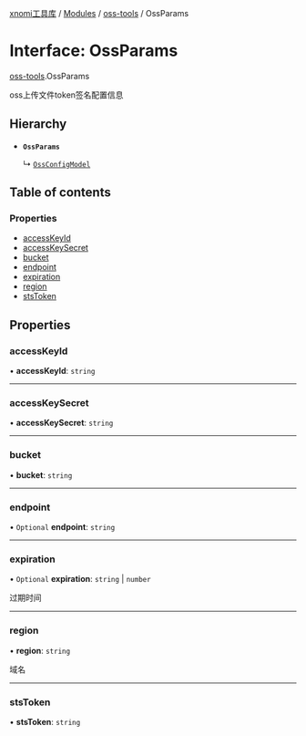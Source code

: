 [xnomi工具库](../README.md) / [Modules](../modules.md) / [oss-tools](../modules/oss_tools.md) / OssParams

# Interface: OssParams

[oss-tools](../modules/oss_tools.md).OssParams

oss上传文件token签名配置信息

## Hierarchy

- **`OssParams`**

  ↳ [`OssConfigModel`](oss_tools.OssConfigModel.md)

## Table of contents

### Properties

- [accessKeyId](oss_tools.OssParams.md#accesskeyid)
- [accessKeySecret](oss_tools.OssParams.md#accesskeysecret)
- [bucket](oss_tools.OssParams.md#bucket)
- [endpoint](oss_tools.OssParams.md#endpoint)
- [expiration](oss_tools.OssParams.md#expiration)
- [region](oss_tools.OssParams.md#region)
- [stsToken](oss_tools.OssParams.md#ststoken)

## Properties

### accessKeyId

• **accessKeyId**: `string`

___

### accessKeySecret

• **accessKeySecret**: `string`

___

### bucket

• **bucket**: `string`

___

### endpoint

• `Optional` **endpoint**: `string`

___

### expiration

• `Optional` **expiration**: `string` \| `number`

过期时间

___

### region

• **region**: `string`

域名

___

### stsToken

• **stsToken**: `string`
